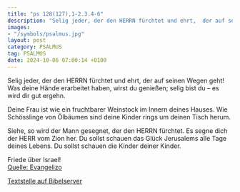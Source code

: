 ```yaml
---
title: "ps 128(127),1-2.3.4-6"
description: "Selig jeder, der den HERRN fürchtet und ehrt,  der auf seinen Wegen geht! Was deine Hände erarbeitet haben, wirst du genießen;  selig bist du – es wird dir gut ergehn.  Deine Frau ist wie ein fruchtbarer Weinstock  im Innern deines Hauses.  Wie Schösslinge von Ölbäumen sind d...."
images:
- "/symbols/psalmus.jpg"
layout: post
category: PSALMUS
tag: PSALMUS
date: 2024-10-06 07:00:14 +0100
---
```

Selig jeder, der den HERRN fürchtet und ehrt, 
der auf seinen Wegen geht!
Was deine Hände erarbeitet haben, wirst du genießen; 
selig bist du – es wird dir gut ergehn.

Deine Frau ist wie ein fruchtbarer Weinstock 
im Innern deines Hauses. 
Wie Schösslinge von Ölbäumen sind deine Kinder 
rings um deinen Tisch herum.<!--more-->

Siehe, so wird der Mann gesegnet, 
der den HERRN fürchtet.
Es segne dich der HERR vom Zion her. 
Du sollst schauen das Glück Jerusalems alle Tage deines Lebens.
Du sollst schauen die Kinder deiner Kinder. 

Friede über Israel!<br>
[Quelle: Evangelizo](https://evangeliumtagfuertag.org/DE/gospel)

[Textstelle auf Bibelserver](https://www.bibleserver.com/EU/ps128(127),1-2.3.4-6)

